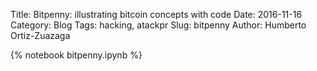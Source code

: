 Title: Bitpenny: illustrating bitcoin concepts with code
Date: 2016-11-16
Category: Blog
Tags: hacking, atackpr
Slug: bitpenny
Author: Humberto Ortiz-Zuazaga

{% notebook bitpenny.ipynb %}
